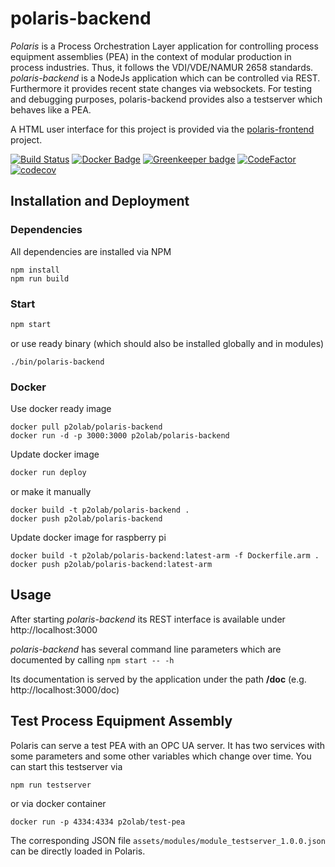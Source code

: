 # polaris-backend

*Polaris* is a Process Orchestration Layer application for controlling process equipment assemblies (PEA) in the context of modular production in process industries. Thus, it follows the VDI/VDE/NAMUR 2658 standards.
*polaris-backend* is a NodeJs application which can be controlled via REST. Furthermore it provides recent state changes via websockets. For testing and debugging purposes, polaris-backend provides also a testserver which behaves like a PEA.

A HTML user interface for this project is provided via the [polaris-frontend](https://github.com/p2o-lab/polaris-frontend) project.

[![Build Status](https://cloud.drone.io/api/badges/p2o-lab/polaris-backend/status.svg?ref=refs/heads/develop)](https://cloud.drone.io/p2o-lab/polaris-backend)
[![Docker Badge](https://images.microbadger.com/badges/image/p2olab/polaris-backend.svg)](https://microbadger.com/images/p2olab/polaris-backend "Get your own image badge on microbadger.com")
[![Greenkeeper badge](https://badges.greenkeeper.io/p2o-lab/polaris-backend.svg)](https://greenkeeper.io/)
[![CodeFactor](https://www.codefactor.io/repository/github/p2o-lab/polaris-backend/badge)](https://www.codefactor.io/repository/github/p2o-lab/polaris-backend)
[![codecov](https://codecov.io/gh/p2o-lab/polaris-backend/branch/develop/graph/badge.svg)](https://codecov.io/gh/p2o-lab/polaris-backend)




## Installation and Deployment
### Dependencies
All dependencies are installed via NPM
```
npm install
npm run build
```

### Start
```bash
npm start
```
or use ready binary (which should also be installed globally and in modules)
```
./bin/polaris-backend
```

### Docker

Use docker ready image
```
docker pull p2olab/polaris-backend
docker run -d -p 3000:3000 p2olab/polaris-backend
```

Update docker image
```bash
docker run deploy
```
or make it manually
```
docker build -t p2olab/polaris-backend .
docker push p2olab/polaris-backend 
```

Update docker image for raspberry pi
```
docker build -t p2olab/polaris-backend:latest-arm -f Dockerfile.arm .
docker push p2olab/polaris-backend:latest-arm 
```

## Usage


After starting *polaris-backend* its REST interface is available under
http://localhost:3000

*polaris-backend* has several command line parameters which are documented by calling `npm start -- -h`



Its documentation is served by the application under the path **/doc** (e.g. http://localhost:3000/doc)

## Test Process Equipment Assembly
Polaris can serve a test PEA with an OPC UA server. It has two services with some parameters and some other variables which change over time. You can start this testserver via
```
npm run testserver
```

or via docker container
```
docker run -p 4334:4334 p2olab/test-pea
```

The corresponding JSON file `assets/modules/module_testserver_1.0.0.json` can be directly loaded in Polaris.
